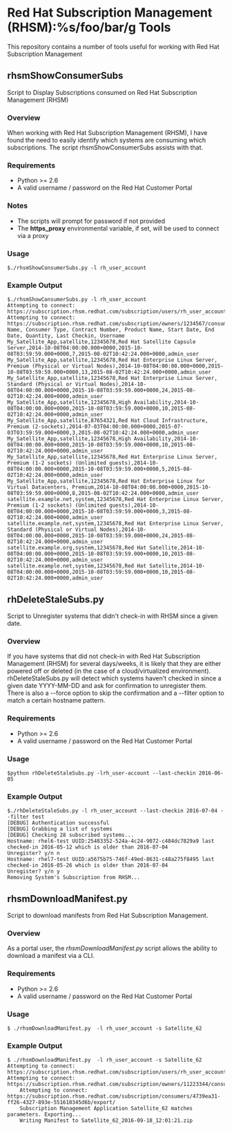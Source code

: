 # Red Hat Subscription Management (RHSM):%s/foo/bar/g Tools

This repository contains a number of tools useful for working with Red Hat Subscription Management

## rhsmShowConsumerSubs
Script to Display Subscriptions consumed on Red Hat Subscription Management (RHSM)

### Overview

When working with Red Hat Subscription Management (RHSM), I have found the need
to easily identify which systems are consuming which subscriptions. The script
rhsmShowConsumerSubs assists with that.

### Requirements

* Python >= 2.6
* A valid username / password on the Red Hat Customer Portal

### Notes

* The scripts will prompt for password if not provided
* The **https_proxy** environmental variable, if set, will be used to connect via a proxy

### Usage

~~~
$./rhsmShowConsumerSubs.py -l rh_user_account
~~~
### Example Output

~~~
$./rhsmShowConsumerSubs.py -l rh_user_account
Attempting to connect: https://subscription.rhsm.redhat.com/subscription/users/rh_user_account/owners/
Attempting to connect: https://subscription.rhsm.redhat.com/subscription/owners/1234567/consumers/
Name, Consumer Type, Contract Number, Product Name, Start Date, End Date, Quantity, Last Checkin, Username
My_Satellite_App,satellite,12345678,Red Hat Satellite Capsule Server,2014-10-08T04:00:00.000+0000,2015-10-08T03:59:59.000+0000,7,2015-08-02T10:42:24.000+0000,admin_user
My_Satellite_App,satellite,12345678,Red Hat Enterprise Linux Server, Premium (Physical or Virtual Nodes),2014-10-08T04:00:00.000+0000,2015-10-08T03:59:59.000+0000,13,2015-08-02T10:42:24.000+0000,admin_user
My_Satellite_App,satellite,12345678,Red Hat Enterprise Linux Server, Standard (Physical or Virtual Nodes),2014-10-08T04:00:00.000+0000,2015-10-08T03:59:59.000+0000,24,2015-08-02T10:42:24.000+0000,admin_user
My_Satellite_App,satellite,12345678,High Availability,2014-10-08T04:00:00.000+0000,2015-10-08T03:59:59.000+0000,10,2015-08-02T10:42:24.000+0000,admin_user
My_Satellite_App,satellite,87654321,Red Hat Cloud Infrastructure, Premium (2-sockets),2014-07-03T04:00:00.000+0000,2015-07-03T03:59:59.000+0000,3,2015-08-02T10:42:24.000+0000,admin_user
My_Satellite_App,satellite,12345678,High Availability,2014-10-08T04:00:00.000+0000,2015-10-08T03:59:59.000+0000,10,2015-08-02T10:42:24.000+0000,admin_user
My_Satellite_App,satellite,12345678,Red Hat Enterprise Linux Server, Premium (1-2 sockets) (Unlimited guests),2014-10-08T04:00:00.000+0000,2015-10-08T03:59:59.000+0000,5,2015-08-02T10:42:24.000+0000,admin_user
My_Satellite_App,satellite,12345678,Red Hat Enterprise Linux for Virtual Datacenters, Premium,2014-10-08T04:00:00.000+0000,2015-10-08T03:59:59.000+0000,8,2015-08-02T10:42:24.000+0000,admin_user
satellite.example.net,system,12345678,Red Hat Enterprise Linux Server, Premium (1-2 sockets) (Unlimited guests),2014-10-08T04:00:00.000+0000,2015-10-08T03:59:59.000+0000,3,2015-08-02T10:42:24.000+0000,admin_user
satellite.example.net,system,12345678,Red Hat Enterprise Linux Server, Standard (Physical or Virtual Nodes),2014-10-08T04:00:00.000+0000,2015-10-08T03:59:59.000+0000,24,2015-08-02T10:42:24.000+0000,admin_user
satellite.example.org,system,12345678,Red Hat Satellite,2014-10-08T04:00:00.000+0000,2015-10-08T03:59:59.000+0000,10,2015-08-02T10:42:24.000+0000,admin_user
satellite.example.net,system,12345678,Red Hat Satellite,2014-10-08T04:00:00.000+0000,2015-10-08T03:59:59.000+0000,10,2015-08-02T10:42:24.000+0000,admin_user
~~~



## rhDeleteStaleSubs.py
Script to Unregister systems that didn't check-in with RHSM since a given date.

### Overview

If you have systems that did not check-in with Red Hat Subscription Management
(RHSM) for several days/weeks, it is likely that they are either powered off
or deleted (in the case of a cloud/virtualized environment).
rhDeleteStaleSubs.py will detect which systems haven't checked in since a
given date YYYY-MM-DD and ask for confirmation to unregister them. There is
also a --force option to skip the confirmation and a --filter option to match
a certain hostname pattern.

### Requirements

* Python >= 2.6
* A valid username / password on the Red Hat Customer Portal

### Usage

~~~
$python rhDeleteStaleSubs.py -lrh_user-account --last-checkin 2016-06-05
~~~

### Example Output
~~~
$./rhDeleteStaleSubs.py -l rh_user_account --last-checkin 2016-07-04 --filter test
[DEBUG] Authentication successful
[DEBUG] Grabbing a list of systems
[DEBUG] Checking 28 subscribed systems...
Hostname: rhel6-test UUID:25483352-524a-4c24-9072-c484dc7829a9 last checked-in 2016-05-12 which is older than 2016-07-04
Unregister? y/n n
Hostname: rhel7-test UUID:a5675b75-746f-49ed-8631-c48a275f8495 last checked-in 2016-05-26 which is older than 2016-07-04
Unregister? y/n y
Removing System's Subscription from RHSM...
~~~


## rhsmDownloadManifest.py

Script to download manifests from Red Hat Subscription Management.

### Overview

As a portal user, the *rhsmDownloadManifest.py* script allows the ability to download a manifest via a CLI.

### Requirements

* Python >= 2.6
* A valid username / password on the Red Hat Customer Portal

### Usage

~~~
$ ./rhsmDownloadManifest.py  -l rh_user_account -s Satellite_62
~~~

### Example Output
~~~
$ ./rhsmDownloadManifest.py  -l rh_user_account -s Satellite_62
Attempting to connect: https://subscription.rhsm.redhat.com/subscription/users/rh_user_account/owners/
Attempting to connect: https://subscription.rhsm.redhat.com/subscription/owners/11223344/consumers/
	Attempting to connect: https://subscription.rhsm.redhat.com/subscription/consumers/4739ea31-ff26-4327-893e-551610345d6b/export/
	Subscription Management Application Satellite_62 matches parameters. Exporting...
	Writing Manifest to Satellite_62_2016-09-18_12:01:21.zip
~~~
